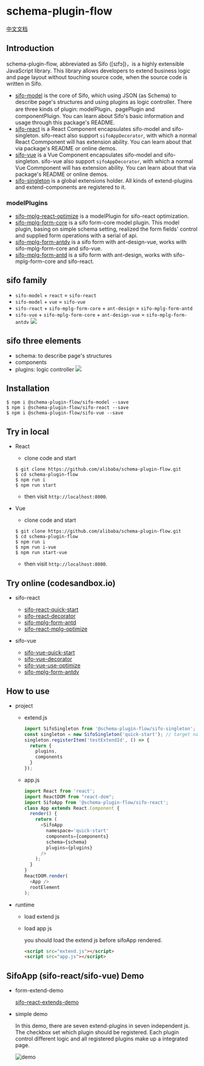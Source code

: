# schema-plugin-flow 
[中文文档](./README-zh_CN.md)
## Introduction
schema-plugin-flow, abbreviated as Sifo ([sɪfɔ])，is a highly extensible JavaScript library. This library allows developers to extend business logic and page layout without touching source code, when the source code is written in Sifo.

* [sifo-model](./packages/sifo-model) is the core of Sifo, which using JSON (as Schema) to describe page's structures and using plugins as logic controller. There are three kinds of plugin: modelPlugin、pagePlugin and componentPluign. You can learn about Sifo's basic information and usage through this package's README.
* [sifo-react](./packages/sifo-react) is a React Component encapsulates sifo-model and sifo-singleton. sifo-react also support `sifoAppDecorator`, with which a normal React Commponent will has extension ability. You can learn about that via package's README or online demos.
* [sifo-vue](./packages/sifo-vue) is a Vue Component encapsulates sifo-model and sifo-singleton. sifo-vue also support `sifoAppDecorator`, with which a normal Vue Commponent will has extension ability. You can learn about that via package's README or online demos.
* [sifo-singleton](./packages/sifo-singleton) is a global extensions holder. All kinds of extend-plugins and extend-components are registered to it.

### modelPlugins
* [sifo-mplg-react-optimize](./packages/sifo-mplg-react-optimize) is a modelPlugin for sifo-react optimization.
* [sifo-mplg-form-core](./packages/sifo-mplg-form-core) is a sifo form-core model plugin. This model plugin, basing on simple schema setting, realized the form fields' control and supplied form operations with a serial of api.
* [sifo-mplg-form-antdv](./packages/sifo-mplg-form-antdv) is a sifo form with ant-design-vue, works with sifo-mplg-form-core and sifo-vue.
* [sifo-mplg-form-antd](./packages/sifo-mplg-form-antd) is a sifo form with ant-design, works with sifo-mplg-form-core and sifo-react.

## sifo family
* `sifo-model` + `react` = `sifo-react`
* `sifo-model` + `vue` = `sifo-vue`
* `sifo-react` + `sifo-mplg-form-core` + `ant-design` = `sifo-mplg-form-antd`
* `sifo-vue` + `sifo-mplg-form-core` + `ant-design-vue` = `sifo-mplg-form-antdv`
![](https://raw.githubusercontent.com/alibaba/schema-plugin-flow/master/image/sifo-family.png)

## sifo three elements
* schema: to describe page's structures
* components
* plugins: logic controller
![](https://raw.githubusercontent.com/alibaba/schema-plugin-flow/master/image/sifo-elements.png)

## Installation

```shell
$ npm i @schema-plugin-flow/sifo-model --save
$ npm i @schema-plugin-flow/sifo-react --save
$ npm i @schema-plugin-flow/sifo-vue --save
```

## Try in local
* React
  *  clone code and start
  ```shell
  $ git clone https://github.com/alibaba/schema-plugin-flow.git
  $ cd schema-plugin-flow
  $ npm run i
  $ npm run start
  ```
  *  then visit `http://localhost:8000`.

* Vue
  *  clone code and start
  ```shell
  $ git clone https://github.com/alibaba/schema-plugin-flow.git
  $ cd schema-plugin-flow
  $ npm run i
  $ npm run i-vue
  $ npm run start-vue
  ```
  *  then visit `http://localhost:8080`.

## Try online (codesandbox.io)
* sifo-react
  * [sifo-react-quick-start](https://codesandbox.io/s/sifo-react-quick-start-lhmyu)    
  * [sifo-react-decorator](https://codesandbox.io/s/sifo-react-test-decorator-sef79)    
  * [sifo-mplg-form-antd](https://codesandbox.io/s/sifo-react-form-antd-o0hoq)     
  * [sifo-react-mplg-optimize](https://codesandbox.io/s/sifo-react-mplg-optimize-sfmts)    

* sifo-vue
  * [sifo-vue-quick-start](https://codesandbox.io/s/sifo-vue-quick-start-7668x)    
  * [sifo-vue-decorator](https://codesandbox.io/s/sifo-vue-test-decorator-4b9j4)    
  * [sifo-vue-use-optimize](https://codesandbox.io/s/sifo-vue-use-optimize-4n6nz)    
  * [sifo-mplg-form-antdv](https://codesandbox.io/s/sifo-vue-form-antdv-q4yc4)    

## How to use
* project

  * extend.js
    ```javascript
    import SifoSingleton from '@schema-plugin-flow/sifo-singleton';
    const singleton = new SifoSingleton('quick-start'); // target namespace
    singleton.registerItem('testExtendId', () => {
      return {
        plugins,
        components
      }
    });
    ```

  * app.js
    ```javascript
    import React from 'react';
    import ReactDOM from "react-dom";
    import SifoApp from '@schema-plugin-flow/sifo-react';
    class App extends React.Component {
      render() {
        return (
          <SifoApp
            namespace='quick-start'
            components={components}
            schema={schema}
            plugins={plugins}
          />
        );
      }
    }
    ReactDOM.render(
      <App />
      rootElement
    );
    ```

* runtime
  * load extend js
  * load app js

    you should load the extend js before sifoApp rendered.

    ```html
    <script src="extend.js"></script>
    <script src="app.js"></script>
    ```


## SifoApp (sifo-react/sifo-vue) Demo
* form-extend-demo

  [sifo-react-extends-demo](https://codesandbox.io/s/sifo-react-extends-demo-bg2py)

* simple demo

  In this demo, there are seven extend-plugins in seven independent js. The checkbox set which plugin should be registered. Each plugin control different logic and all registered plugins make up a integrated page.    

  ![demo](https://img.alicdn.com/tfs/TB1HOQYe6MZ7e4jSZFOXXX7epXa-1264-698.gif)
